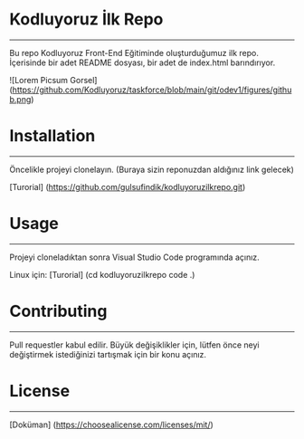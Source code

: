 # Kodluyoruz İlk Repo
---------------------------------------------------------------------------------------------------------------------------------
Bu repo Kodluyoruz Front-End Eğitiminde oluşturduğumuz ilk repo. İçerisinde bir adet README dosyası, bir adet de index.html barındırıyor.

![Lorem Picsum Gorsel] (https://github.com/Kodluyoruz/taskforce/blob/main/git/odev1/figures/github.png)
 
# Installation
---------------------------------------------------------------------------------------------------------------------------------
Öncelikle projeyi clonelayın. (Buraya sizin reponuzdan aldığınız link gelecek)

[Turorial] (https://github.com/gulsufindik/kodluyoruzilkrepo.git)

# Usage
---------------------------------------------------------------------------------------------------------------------------------
Projeyi cloneladıktan sonra Visual Studio Code programında açınız.

Linux için:
[Turorial] (cd kodluyoruzilkrepo
code .)

# Contributing
---------------------------------------------------------------------------------------------------------------------------------
Pull requestler kabul edilir. Büyük değişiklikler için, lütfen önce neyi değiştirmek istediğinizi tartışmak için bir konu açınız.

# License
---------------------------------------------------------------------------------------------------------------------------------

[Doküman] (https://choosealicense.com/licenses/mit/) 